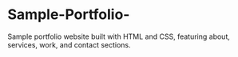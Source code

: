 # Sample-Portfolio-
Sample portfolio website built with HTML and CSS, featuring about, services, work, and contact sections.
